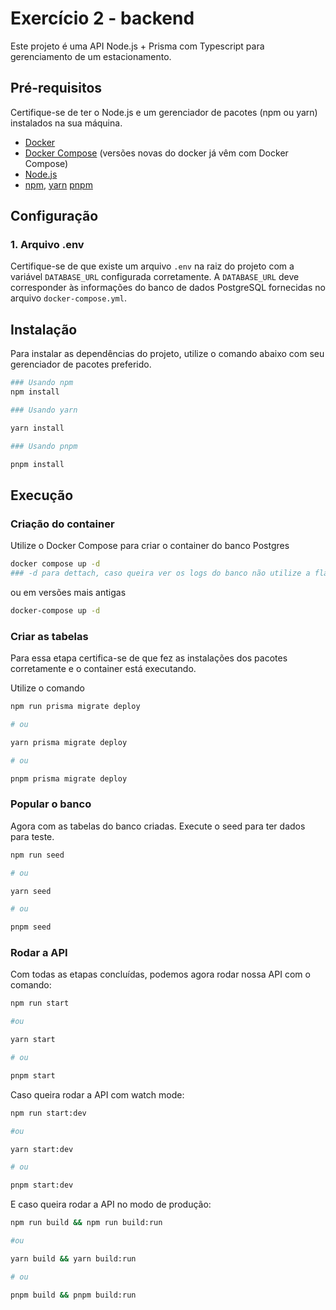 # Exercício 2 - backend

Este projeto é uma API Node.js + Prisma com Typescript para gerenciamento de um estacionamento.

## Pré-requisitos

Certifique-se de ter o Node.js e um gerenciador de pacotes (npm ou yarn) instalados na sua máquina.

- [Docker](https://www.docker.com/)
- [Docker Compose](https://docs.docker.com/compose/) (versões novas do docker já vêm com Docker Compose)
- [Node.js](https://nodejs.org/)
- [npm](https://www.npmjs.com/), [yarn](https://yarnpkg.com/) [pnpm](https://pnpm.io/)

## Configuração

### 1. Arquivo .env

Certifique-se de que existe um arquivo `.env` na raiz do projeto com a variável `DATABASE_URL` configurada corretamente. A `DATABASE_URL` deve corresponder às informações do banco de dados PostgreSQL fornecidas no arquivo `docker-compose.yml`.

## Instalação

Para instalar as dependências do projeto, utilize o comando abaixo com seu gerenciador de pacotes preferido.

```sh
### Usando npm
npm install

### Usando yarn

yarn install

### Usando pnpm

pnpm install
```

## Execução

### Criação do container

Utilize o Docker Compose para criar o container do banco Postgres

```sh
docker compose up -d
### -d para dettach, caso queira ver os logs do banco não utilize a flag
```

ou em versões mais antigas

```sh
docker-compose up -d
```

### Criar as tabelas

Para essa etapa certifica-se de que fez as instalações dos pacotes corretamente e o container está executando.

Utilize o comando
```sh
npm run prisma migrate deploy

# ou

yarn prisma migrate deploy

# ou

pnpm prisma migrate deploy
```

### Popular o banco

Agora com as tabelas do banco criadas. Execute o seed para ter dados para teste.

```sh
npm run seed

# ou

yarn seed

# ou

pnpm seed
```


### Rodar a API

Com todas as etapas concluídas, podemos agora rodar nossa API com o comando:

```sh
npm run start

#ou 

yarn start

# ou

pnpm start
```

Caso queira rodar a API com watch mode: 
```sh
npm run start:dev

#ou 

yarn start:dev

# ou

pnpm start:dev
```

E caso queira rodar a API no modo de produção:
```sh
npm run build && npm run build:run

#ou 

yarn build && yarn build:run

# ou

pnpm build && pnpm build:run
```

